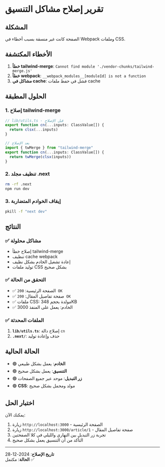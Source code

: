 # تقرير إصلاح مشاكل التنسيق

## المشكلة
الصفحة كانت غير منسقة بسبب أخطاء في Webpack وملفات CSS.

## الأخطاء المكتشفة
1. **خطأ tailwind-merge**: `Cannot find module './vendor-chunks/tailwind-merge.js'`
2. **خطأ webpack**: `__webpack_modules__[moduleId] is not a function`
3. **مشاكل في cache**: فشل في حفظ ملفات cache

## الحلول المطبقة

### 1. إصلاح tailwind-merge
```typescript
// lib/utils.ts - قبل الإصلاح
export function cn(...inputs: ClassValue[]) {
  return clsx(...inputs)
}

// بعد الإصلاح
import { twMerge } from "tailwind-merge"
export function cn(...inputs: ClassValue[]) {
  return twMerge(clsx(inputs))
}
```

### 2. تنظيف مجلد .next
```bash
rm -rf .next
npm run dev
```

### 3. إيقاف الخوادم المتضاربة
```bash
pkill -f "next dev"
```

## النتائج

### ✅ مشاكل محلولة
- إصلاح خطأ tailwind-merge
- تنظيف cache webpack
- إعادة تشغيل الخادم بشكل نظيف
- توليد ملفات CSS بشكل صحيح

### ✅ التحقق من الحالة
- ✅ الصفحة الرئيسية: `200 OK`
- ✅ صفحة تفاصيل المقال: `200 OK`
- ✅ ملفات CSS: مولدة بحجم 348KB
- ✅ الخادم: يعمل على المنفذ 3000

### ✅ الملفات المحدثة
1. **`lib/utils.ts`**: إصلاح دالة `cn`
2. **`.next/`**: حذف وإعادة توليد

## الحالة الحالية
- 🟢 **الخادم**: يعمل بشكل طبيعي
- 🟢 **التنسيق**: يعمل بشكل صحيح
- 🟢 **زر التبديل**: موحد عبر جميع الصفحات
- 🟢 **CSS**: مولد ومحمل بشكل صحيح

## اختبار الحل
يمكنك الآن:
1. زيارة `http://localhost:3000` - الصفحة الرئيسية
2. زيارة `http://localhost:3000/article/1` - صفحة تفاصيل المقال
3. تجربة زر التبديل بين النهاري والليلي في كلا الصفحتين
4. التأكد من أن التنسيق يعمل بشكل صحيح

---
**تاريخ الإصلاح**: 2024-12-28  
**الحالة**: مكتمل ✅ 
